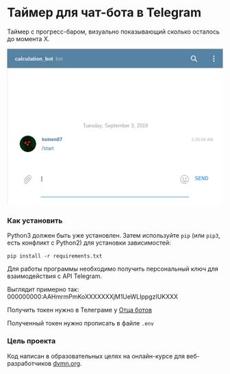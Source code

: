 # Таймер для чат-бота в Telegram

Таймер с прогресс-баром, визуально показывающий сколько осталось до момента Х.

![alt text](timer-in-telegram.gif)

### Как установить

Python3 должен быть уже установлен.
Затем используйте `pip` (или `pip3`, есть конфликт с Python2) для установки зависимостей:
```
pip install -r requirements.txt
```

Для работы программы необходимо получить персональный ключ для взаимодействия с API Telegram.

Выглядит примерно так: 000000000:AAHmrmPmKoXXXXXXXjM1UeWLIppgzIUKXXX

Получить токен нужно в Телеграме у [Отца ботов](https://telegram.me/BotFather)

Полученный токен нужно прописать в файле `.env`

### Цель проекта

Код написан в образовательных целях на онлайн-курсе для веб-разработчиков [dvmn.org](https://dvmn.org/).
